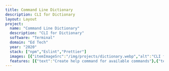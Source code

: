 ```yaml
---
title: Command Line Dictionary
description: CLI for Dictionary
layout: Layout
project:
  name: "Command Line Dictionary"
  description: "CLI for Dictionary"
  software: "Terminal"
  domain: "Ed Tech"
  year: "2020"
  stack: ["npm","Eslint","Prettier"]
  images: [{"itemImageSrc":"/img/projects/dictionary.webp","alt":"CLI for Dictionary"}]
  features: [{"text":"Create help command for available commands"},{"text":"Definition of a word"},{"text":"Synonyms and antonyms of a word"},{"text":"Get example sentence from a word"},{"text":"Get word of the day"},{"text":"Play word game"}]
---
```


<ProjectCard :project="$frontmatter.project" />
